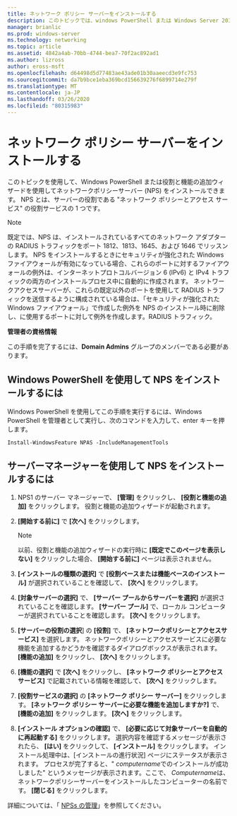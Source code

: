 ```yaml
---
title: ネットワーク ポリシー サーバーをインストールする
description: このトピックでは、windows PowerShell または Windows Server 2016 の役割と機能の追加ウィザードを使用してネットワークポリシーサーバー (NPS) をインストールする方法について説明します。
manager: brianlic
ms.prod: windows-server
ms.technology: networking
ms.topic: article
ms.assetid: 4842a4ab-70bb-4744-bea7-70f2ac892ad1
ms.author: lizross
author: eross-msft
ms.openlocfilehash: d64498d5d77483ae43ade01b30aaeecd3e9fc753
ms.sourcegitcommit: da7b9bce1eba369bcd156639276f6899714e279f
ms.translationtype: MT
ms.contentlocale: ja-JP
ms.lasthandoff: 03/26/2020
ms.locfileid: "80315983"
---
```

# <a name="install-network-policy-server"></a>ネットワーク ポリシー サーバーをインストールする

このトピックを使用して、Windows PowerShell または役割と機能の追加ウィザードを使用してネットワークポリシーサーバー (NPS) をインストールできます。 NPS とは、サーバーの役割である "ネットワーク ポリシーとアクセス サービス" の役割サービスの 1 つです。

> [!NOTE]
> 既定では、NPS は、インストールされているすべてのネットワーク アダプターの RADIUS トラフィックをポート 1812、1813、1645、および 1646 でリッスンします。 NPS をインストールするときにセキュリティが強化された Windows ファイアウォールが有効になっている場合、これらのポートに対するファイアウォールの例外は、インターネットプロトコルバージョン 6 \(IPv6\) と IPv4 トラフィックの両方のインストールプロセス中に自動的に作成されます。 ネットワークアクセスサーバーが、これらの既定以外のポートを使用して RADIUS トラフィックを送信するように構成されている場合は、「セキュリティが強化された Windows ファイアウォール」で作成した例外を NPS のインストール時に削除し、に使用するポートに対して例外を作成します。RADIUS トラフィック。

**管理者の資格情報**

この手順を完了するには、**Domain Admins** グループのメンバーである必要があります。

## <a name="to-install-nps-by-using-windows-powershell"></a>Windows PowerShell を使用して NPS をインストールするには

Windows PowerShell を使用してこの手順を実行するには、Windows PowerShell を管理者として実行し、次のコマンドを入力して、enter キーを押します。

`Install-WindowsFeature NPAS -IncludeManagementTools`

## <a name="to-install-nps-by-using-server-manager"></a>サーバーマネージャーを使用して NPS をインストールするには

1.  NPS1 のサーバー マネージャーで、 **[管理]** をクリックし、 **[役割と機能の追加]** をクリックします。 役割と機能の追加ウィザードが起動されます。

2.  **[開始する前に]** で **[次へ]** をクリックします。

    > [!NOTE]
    > 以前、役割と機能の追加ウィザードの実行時に **[既定でこのページを表示しない]** をクリックした場合、 **[開始する前に]** ページは表示されません。

3.  **[インストールの種類の選択]** で **[役割ベースまたは機能ベースのインストール]** が選択されていることを確認して、 **[次へ]** をクリックします。

4.  **[対象サーバーの選択]** で、 **[サーバー プールからサーバーを選択]** が選択されていることを確認します。 **[サーバー プール]** で、ローカル コンピューターが選択されていることを確認します。 **[次へ]** をクリックします。

5.  **[サーバーの役割の選択**] の **[役割]** で、 **[ネットワークポリシーとアクセスサービス]** を選択します。 ネットワークポリシーとアクセスサービスに必要な機能を追加するかどうかを確認するダイアログボックスが表示されます。 **[機能の追加]** をクリックし、 **[次へ]** をクリックします。

6.  **[機能の選択]** で **[次へ]** をクリックし、 **[ネットワーク ポリシーとアクセス サービス]** で記載されている情報を確認して、 **[次へ]** をクリックします。

7.  **[役割サービスの選択]** の **[ネットワーク ポリシー サーバー]** をクリックします。  **[ネットワーク ポリシー サーバーに必要な機能を追加しますか?]** で、 **[機能の追加]** をクリックします。 **[次へ]** をクリックします。

8.  **[インストール オプションの確認]** で、 **[必要に応じて対象サーバーを自動的に再起動する]** をクリックします。 選択内容を確認するメッセージが表示されたら、 **[はい]** をクリックして、 **[インストール]** をクリックします。 インストール処理中は、[インストールの進行状況] ページにステータスが表示されます。 プロセスが完了すると、" *computername*でのインストールが成功しました" というメッセージが表示されます。ここで、 *Computername*は、ネットワークポリシーサーバーをインストールしたコンピューターの名前です。 **[閉じる]** をクリックします。

詳細については、「 [NPSs の管理](nps-manage-servers.md)」を参照してください。